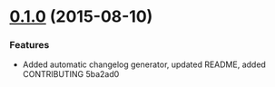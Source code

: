 <a name="0.1.0"></a>
# [0.1.0](//compare/0.1.0...v0.1.0) (2015-08-10)


### Features

* Added automatic changelog generator, updated README, added CONTRIBUTING 5ba2ad0



